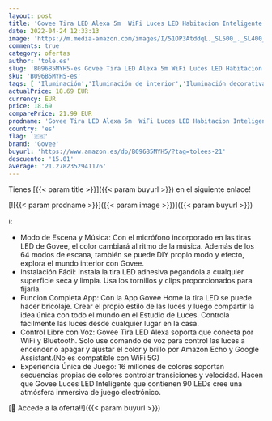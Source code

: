 ```yaml
---
layout: post
title: 'Govee Tira LED Alexa 5m  WiFi Luces LED Habitacion Inteligente RGB  Funciona con Alexa  Google Assistant y App  64 Modos de Escena y Sincronización de Música para PC Gaming  Techo y Fiesta'
date: 2022-04-24 12:33:13
image: 'https://m.media-amazon.com/images/I/51OP3AtddqL._SL500_._SL400_.jpg'
comments: true
category: ofertas
author: 'tole.es'
slug: 'B096B5MYH5-es Govee Tira LED Alexa 5m WiFi Luces LED Habitacion...'
sku: 'B096B5MYH5-es'
tags: [ 'Iluminación','Iluminación de interior','Iluminación decorativa y para usos específicos de interior','Tiras LED de interior','alexa','govee','🇪🇸', ]
actualPrice: 18.69 EUR
currency: EUR
price: 18.69
comparePrice: 21.99 EUR
prodname: 'Govee Tira LED Alexa 5m  WiFi Luces LED Habitacion Inteligente RGB  Funciona con Alexa  Google Assistant y App  64 Modos de Escena y Sincronización de Música para PC Gaming  Techo y Fiesta'
country: 'es'
flag: '🇪🇸'
brand: 'Govee'
buyurl: 'https://www.amazon.es/dp/B096B5MYH5/?tag=tolees-21'
descuento: '15.01'
average: '21.2782352941176'
---
```


Tienes [{{< param title >}}]({{< param buyurl >}}) en el siguiente enlace!

[![{{< param prodname >}}]({{< param image >}})]({{< param buyurl >}})

ℹ️:

- Modo de Escena y Música: Con el micrófono incorporado en las tiras LED de Govee, el color cambiará al ritmo de la música. Además de los 64 modos de escana, también se puede DIY propio modo y efecto, explora el mundo interior con Govee.
- Instalación Fácil: Instala la tira LED adhesiva pegandola a cualquier superficie seca y limpia. Usa los tornillos y clips proporcionados para fijarla.
- Funcion Completa App: Con la App Govee Home la tira LED se puede hacer bricolaje. Crear el propio estilo de las luces y luego compartir la idea única con todo el mundo en el Estudio de Luces. Controla fácilmente las luces desde cualquier lugar en la casa.
- Control Libre con Voz: Govee Tira LED Alexa soporta que conecta por WiFi y Bluetooth. Solo use comando de voz para control las luces a encender o apagar y ajustar el color y brillo por Amazon Echo y Google Assistant.(No es compatible con WiFi 5G)
- Experiencia Única de Juego: 16 millones de colores soportan secuencias propias de colores controlar transiciones y velocidad. Hacen que Govee Luces LED Inteligente que contienen 90 LEDs cree una atmósfera inmersiva de juego electrónico.

[🛒 Accede a la oferta!!]({{< param buyurl >}})
